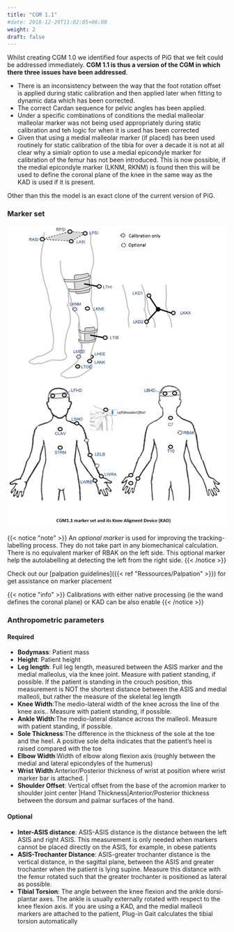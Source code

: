 ```yaml
---
title: "CGM 1.1"
#date: 2018-12-29T11:02:05+06:00
weight: 2
draft: false
---
```



Whilst creating CGM 1.0 we identified four aspects of PiG that we felt could be addressed immediately. **CGM 1.1 is thus a version of the CGM in which there three issues have been addressed**.

* There is an inconsistency between the way that the foot rotation offset is applied during static calibration and then applied later when fitting to dynamic data which has been corrected.
* The correct Cardan sequence for pelvic angles has been applied.
* Under a specific combinations of conditions the  medial malleolar malleolar marker was not being used appropriately during static calibration and teh logic for when it is used has been corrected
* Given that using a medial malleolar marker (if placed) has been used routinely for static calibration of the tibia for over a decade it is not at all clear why a simialr option to use a medial epicondyle marker for calibration of the femur has not been introduced. This is now possible, if the medial epicondyle marker (LKNM, RKNM) is found then this will be used to define the coronal plane of the knee in the same way as the KAD is used if it is present.

Other than this the model is an exact clone of the current version of PiG.

### Marker set

![cgm11ms](CGM11_markerset.png)

{{< notice "note" >}}
An  *optional marker* is used for improving the tracking-labelling process. They do not take part in any biomechanical calculation.</br>
There is  no equivalent marker of RBAK on the left side. This optional marker help the autolabelling at detecting the left from the right side.
{{< /notice >}}

Check out our [palpation guidelines]({{< ref "Ressources/Palpation" >}})  for get assistance on marker placement


{{< notice "info" >}}
Calibrations with either native processing (ie the wand defines  the coronal plane) or KAD can be also enable
{{< /notice >}}



### Anthropometric parameters

#### Required

* **Bodymass**: Patient mass  
* **Height**:   Patient height
* **Leg length**: Full leg length, measured between the ASIS marker and the medial malleolus, via the knee joint.  Measure with patient standing, if possible. If the patient is standing in the crouch position, this measurement is NOT the shortest distance between the ASIS and medial malleoli, but rather the measure of the skeletal leg length
* **Knee Width**:The medio-lateral width of the knee across the line of the knee axis.. Measure with patient standing, if possible.
* **Ankle Width**:The medio-lateral distance across the malleoli. Measure with patient standing, if possible.
* **Sole Thickness**:The difference in the thickness of the sole at the toe and the heel. A positive sole delta indicates that the patient’s heel is raised compared with the toe
* **Elbow Width**:Width of elbow along flexion axis (roughly between the medial and lateral epicondyles of the humerus)
* **Wrist Width**:Anterior/Posterior thickness of wrist at position where wrist marker bar is
attached. |
* **Shoulder Offset**: Vertical offset from the base of the acromion marker to shoulder joint center
|Hand Thickness|Anterior/Posterior thickness between the dorsum and palmar surfaces of the hand.


#### Optional

* **Inter-ASIS distance**: ASIS-ASIS distance is the distance between the left ASIS and right ASIS. This measurement is only needed when markers cannot be placed directly on the ASIS, for example, in obese patients
* **ASIS-Trochanter Distance**: ASIS-greater trochanter distance is the vertical distance, in the sagittal plane, between the ASIS and greater trochanter when the patient is lying supine. Measure this distance with the femur rotated such that the greater trochanter is positioned as lateral as possible.
* **Tibial Torsion**: The angle between the knee flexion and the ankle dorsi-plantar axes. The ankle is usually externally rotated with respect to the knee flexion axis. If you are using a KAD, and the medial malleoli markers are attached to the patient, Plug-in Gait calculates the tibial torsion automatically
